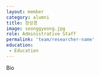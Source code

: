 ```yaml
---
layout: member
category: alumni
title: 장성경
image: seonggyeong.jpg
role: Administrative Staff
permalink: 'team/researcher-name'
education:
 - Education
---
```

Bio